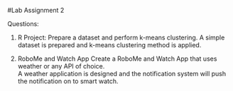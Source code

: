 #Lab Assignment 2

Questions:
1) R Project: Prepare a dataset and perform k-means clustering.
A simple dataset is prepared and k-means clustering method is applied.

2) RoboMe and Watch App 
Create a RoboMe and Watch App that uses weather or any API of choice.  
A weather application is designed and the notification system will push the notification on to smart watch.
